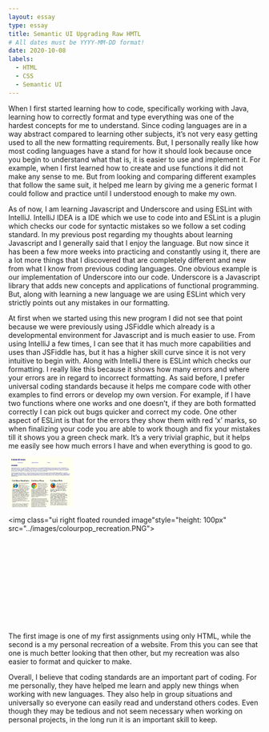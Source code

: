 ```yaml
---
layout: essay
type: essay
title: Semantic UI Upgrading Raw HMTL
# All dates must be YYYY-MM-DD format!
date: 2020-10-08
labels:
  - HTML
  - CSS
  - Semantic UI
---
```



When I first started learning how to code, specifically working with Java, learning how to correctly format and type everything was one of the hardest concepts for me to understand. Since coding languages are in a way abstract compared to learning other subjects, it’s not very easy getting used to all the new formatting requirements. But, I personally really like how most coding languages have a stand for how it should look because once you begin to understand what that is, it is easier to use and implement it. For example, when I first learned how to create and use functions it did not make any sense to me. But from looking and comparing different examples that follow the same suit, it helped me learn by giving me a generic format I could follow and practice until I understood enough to make my own. 

As of now, I am learning Javascript and Underscore and using ESLint with IntelliJ. IntelliJ IDEA is a IDE which we use to code into and ESLint is a plugin which checks our code for syntactic mistakes so we follow a set coding standard. In my previous post regarding my thoughts about learning Javascript and I generally said that I enjoy the language. But now since it has been a few more weeks into practicing and constantly using it, there are a lot more things that I discovered that are completely different and new from what I know from previous coding languages. One obvious example is our implementation of Underscore into our code. Underscore is a Javascript library that adds new concepts and applications of functional programming. But, along with learning a new language we are using ESLint which very strictly points out any mistakes in our formatting. 

At first when we started using this new program I did not see that point because we were previously using JSFiddle which already is a developmental environment for Javascript and is much easier to use. From using IntelliJ a few times, I can see that it has much more capabilities and uses than JSFiddle has, but it has a higher skill curve since it is not very intuitive to begin with. Along with IntelliJ there is ESLint which checks our formatting. I really like this because it shows how many errors and where your errors are in regard to incorrect formatting. As said before, I prefer universal coding standards because it helps me compare code with other examples to find errors or develop my own version. For example, if I have two functions where one works and one doesn’t, if they are both formatted correctly I can pick out bugs quicker and correct my code. One other aspect of ESLint is that for the errors they show them with red ‘x’ marks, so when finalizing your code you are able to work though and fix your mistakes till it shows you a green check mark. It’s a very trivial graphic, but it helps me easily see how much errors I have and when everything is good to go. 


<img class="ui left floated rounded image" style="height: 100px" src="../images/rawHTML.PNG"> 

<img class="ui right floated rounded image"style="height: 100px" src="../images/colourpop_recreation.PNG"> 

<br />
<br />
<br />
<br />
<br />
<br />
<br />
<br />
<br />
<br />


The first image is one of my first assignments using only HTML, while the second is a my personal recreation of a website. From this you can see that one is much better looking that then other, but my recreation was also easier to format and quicker to make. 


Overall, I believe that coding standards are an important part of coding. For me personally, they have helped me learn and apply new things when working with new languages. They also help in group situations and universally so everyone can easily read and understand others codes. Even though they may be tedious and not seem necessary when working on personal projects, in the long run it is an important skill to keep. 
